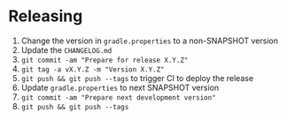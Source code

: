 # Releasing

1. Change the version in `gradle.properties` to a non-SNAPSHOT version
2. Update the `CHANGELOG.md`
3. `git commit -am "Prepare for release X.Y.Z"`
4. `git tag -a vX.Y.Z -m "Version X.Y.Z"`
5. `git push && git push --tags` to trigger CI to deploy the release
7. Update `gradle.properties` to next SNAPSHOT version
8. `git commit -am "Prepare next development version"`
9. `git push && git push --tags`